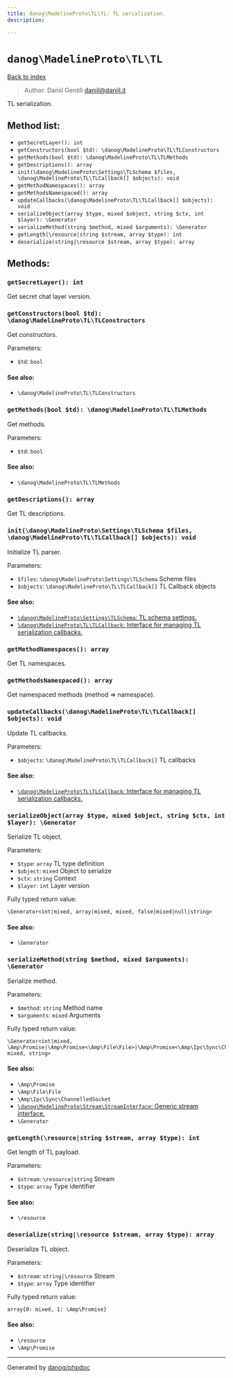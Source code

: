 ```yaml
---
title: danog\MadelineProto\TL\TL: TL serialization.
description: 

---
```

# `danog\MadelineProto\TL\TL`
[Back to index](../../../index.md)

> Author: Daniil Gentili <daniil@daniil.it>  
  

TL serialization.  




## Method list:
* `getSecretLayer(): int`
* `getConstructors(bool $td): \danog\MadelineProto\TL\TLConstructors`
* `getMethods(bool $td): \danog\MadelineProto\TL\TLMethods`
* `getDescriptions(): array`
* `init(\danog\MadelineProto\Settings\TLSchema $files, \danog\MadelineProto\TL\TLCallback[] $objects): void`
* `getMethodNamespaces(): array`
* `getMethodsNamespaced(): array`
* `updateCallbacks(\danog\MadelineProto\TL\TLCallback[] $objects): void`
* `serializeObject(array $type, mixed $object, string $ctx, int $layer): \Generator`
* `serializeMethod(string $method, mixed $arguments): \Generator`
* `getLength(\resource|string $stream, array $type): int`
* `deserialize(string|\resource $stream, array $type): array`

## Methods:
### `getSecretLayer(): int`

Get secret chat layer version.



### `getConstructors(bool $td): \danog\MadelineProto\TL\TLConstructors`

Get constructors.


Parameters:
* `$td`: `bool`   


#### See also: 
* `\danog\MadelineProto\TL\TLConstructors`




### `getMethods(bool $td): \danog\MadelineProto\TL\TLMethods`

Get methods.


Parameters:
* `$td`: `bool`   


#### See also: 
* `\danog\MadelineProto\TL\TLMethods`




### `getDescriptions(): array`

Get TL descriptions.



### `init(\danog\MadelineProto\Settings\TLSchema $files, \danog\MadelineProto\TL\TLCallback[] $objects): void`

Initialize TL parser.


Parameters:
* `$files`: `\danog\MadelineProto\Settings\TLSchema` Scheme files  
* `$objects`: `\danog\MadelineProto\TL\TLCallback[]` TL Callback objects  


#### See also: 
* [`\danog\MadelineProto\Settings\TLSchema`: TL schema settings.](../Settings/TLSchema.md)
* [`\danog\MadelineProto\TL\TLCallback`: Interface for managing TL serialization callbacks.](./TLCallback.md)




### `getMethodNamespaces(): array`

Get TL namespaces.



### `getMethodsNamespaced(): array`

Get namespaced methods (method => namespace).



### `updateCallbacks(\danog\MadelineProto\TL\TLCallback[] $objects): void`

Update TL callbacks.


Parameters:
* `$objects`: `\danog\MadelineProto\TL\TLCallback[]` TL callbacks  


#### See also: 
* [`\danog\MadelineProto\TL\TLCallback`: Interface for managing TL serialization callbacks.](./TLCallback.md)




### `serializeObject(array $type, mixed $object, string $ctx, int $layer): \Generator`

Serialize TL object.


Parameters:
* `$type`: `array` TL type definition  
* `$object`: `mixed` Object to serialize  
* `$ctx`: `string` Context  
* `$layer`: `int` Layer version  


Fully typed return value:
```
\Generator<int|mixed, array|mixed, mixed, false|mixed|null|string>
```
#### See also: 
* `\Generator`




### `serializeMethod(string $method, mixed $arguments): \Generator`

Serialize method.


Parameters:
* `$method`: `string` Method name  
* `$arguments`: `mixed` Arguments  


Fully typed return value:
```
\Generator<int|mixed, \Amp\Promise|\Amp\Promise<\Amp\File\File>|\Amp\Promise<\Amp\Ipc\Sync\ChannelledSocket>|\Amp\Promise<int>|\Amp\Promise<mixed>|\Amp\Promise<null|string>|\Amp\Promise<string>|\danog\MadelineProto\Stream\StreamInterface|array|int|mixed, mixed, string>
```
#### See also: 
* `\Amp\Promise`
* `\Amp\File\File`
* `\Amp\Ipc\Sync\ChannelledSocket`
* [`\danog\MadelineProto\Stream\StreamInterface`: Generic stream interface.](../Stream/StreamInterface.md)
* `\Generator`




### `getLength(\resource|string $stream, array $type): int`

Get length of TL payload.


Parameters:
* `$stream`: `\resource|string` Stream  
* `$type`: `array` Type identifier  


#### See also: 
* `\resource`




### `deserialize(string|\resource $stream, array $type): array`

Deserialize TL object.


Parameters:
* `$stream`: `string|\resource` Stream  
* `$type`: `array` Type identifier  


Fully typed return value:
```
array{0: mixed, 1: \Amp\Promise}
```
#### See also: 
* `\resource`
* `\Amp\Promise`




---
Generated by [danog/phpdoc](https://phpdoc.daniil.it)
